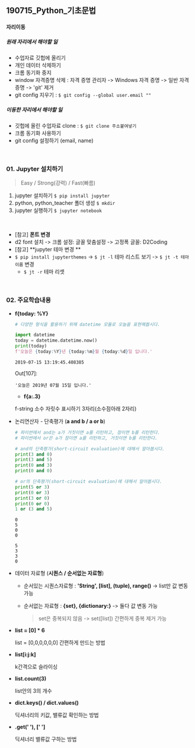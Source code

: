 ## 190715_Python_기초문법

#### 자리이동

##### 원래 자리에서 해야할 일

- 수업자료 깃헙에 올리기
- 개인 데이터 삭제하기
- 크롬 동기화 중지
- window 자격증명 삭제 : 자격 증명 관리자 -> Windows 자격 증명 ->  일반 자격증명 -> 'git' 제거
- git config 지우기 : `$ git config --global user.email ""`

##### 이동한 자리에서 해야할 일

- 깃헙에 올린 수업자료 clone : `$ git clone 주소붙여넣기`
- 크롬 동기화 사용하기
- git config 설정하기 (email, name)

<br>

### 01. Jupyter 설치하기

>  Easy / Strong(강력) / Fast(빠름)

1. jupyter 설치하기  `$ pip install jupyter`
2. python, python_teacher 폴더 생성 `$ mkdir `
3. jupyter 실행하기 `$ jupyter notebook`

<br>

- [참고] **폰트 변경** 
- d2 font 설치 -> 크롬 설정: 글꼴 맞춤설정 -> 고정폭 글꼴: D2Coding
- [참고] **jupyter 테마 변경 **
- `$ pip install jupyterthemes` -> `$ jt -l` 테마 리스트 보기 -> `$ jt -t 테마이름` 변경
   - `$ jt -r` 테마 리셋

<br>

### 02. 주요학습내용

- **f{today: %Y}**

  ```python
  # 다양한 형식을 활용하기 위해 datetime 모듈로 오늘을 표현해봅시다.
  
  import datetime
  today = datetime.datetime.now()
  print(today)
  f'오늘은 {today:%Y}년 {today:%m}월 {today:%d}일 입니다.'
  ```

  ```
  2019-07-15 13:19:45.408385
  ```

  Out[107]:

  ```
  '오늘은 2019년 07월 15일 입니다.'
  ```

  

  - **f{a:.3}** 

  f-string 소수 자릿수 표시하기 3자리(소수점아래 2자리)

- 논리연산자 - 단축평가 (**a and b / a or b**)

  ```python
  # 파이썬에서 and는 a가 거짓이면 a를 리턴하고, 참이면 b를 리턴한다.
  # 파이썬에서 or은 a가 참이면 a를 리턴하고, 거짓이면 b를 리턴한다.
  
  # and의 단축평가(short-circuit evaluation)에 대해서 알아봅시다.
  print(3 and 0)
  print(3 and 5)
  print(0 and 3)
  print(0 and 0)
  
  # or의 단축평가(short-circuit evaluation)에 대해서 알아봅시다.
  print(5 or 3)
  print(0 or 3)
  print(3 or 0)
  print(0 or 0)
  1 or (3 and 5)
  ```

  ```
  0
  5
  0
  0
  ```

  ```
  5
  3
  3
  0
  ```

- 데이터 자료형 (**시퀀스 / 순서없는 자료형**)

  - 순서있는 시퀀스자료형 : **'String', [list], (tuple), range()** -> list만 값 변동 가능

  - 순서없는 자료형 : **{set}, {dictionary:}** -> 둘다 값 변동 가능

    > set은 중복되지 않음 -> set([list]) 간편하게 중복 제거 가능

- **list = [0] * 6**

  list = [0,0,0,0,0,0]  간편하게 만드는 방법

- **list[i:j:k]** 

  k간격으로 슬라이싱

- **list.count(3)**

  list안의 3의 개수

- **dict.keys() / dict.values()**

  딕셔너리의 키값, 밸류값 확인하는 방법

- **.get(' '), [' ']**

  딕셔너리 밸류값 구하는 방법